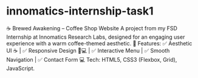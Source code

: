 # innomatics-internship-task1
☕ Brewed Awakening – Coffee Shop Website  A project from my FSD Internship at Innomatics Research Labs, designed for an engaging user experience with a warm coffee-themed aesthetic.  🚀 Features: ✅ Aesthetic UI ☕ | ✅ Responsive Design 📱💻 | ✅ Interactive Menu | ✅ Smooth Navigation | ✅ Contact Form  💻 Tech: HTML5, CSS3 (Flexbox, Grid), JavaScript.
